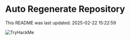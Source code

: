 # Auto Regenerate Repository

This README was last updated: 2025-02-22 15:22:59

 ![TryHackMe](https://tryhackme.com/badge/533634)